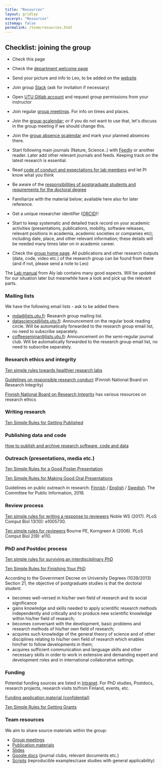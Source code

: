 ```yaml
---
title: "Resources"
layout: gridlay
excerpt: "Resources"
sitemap: false
permalink: /team/resources.html
---
```



## Checklist: joining the group

- Check this page
- Check the [department welcome page](https://tech.utu.fi/en/staff-welcome-info/?post_password=t39vmqubo3vj39hymjf)
- Send your picture and info to Leo, to be added on the [website](team/)
- Join group [Slack](https://sdacrew.slack.com) (ask for invitation if necessary)
- Open [UTU Gitlab account](https://gitlab.utu.fi) and request group permissions from your instructor

- Join regular [group meetings](https://gitlab.utu.fi/opencomp/team/blob/master/meetings.md). For info on times and places.

- Join the [group gcalendar](https://calendar.google.com/calendar/embed?src=88i752i5rd0m16rduatss6o4uk%40group.calendar.google.com&ctz=Europe%2FBrussels); or if you do not want to use that, let's discuss in the group meeting if we should change this.

- Join the [group absence gcalendar](https://calendar.google.com/calendar?cid=dXFoaDkzcWszaDk4NGtyaGsxNDJmaWM0OTRAZ3JvdXAuY2FsZW5kYXIuZ29vZ2xlLmNvbQ) and mark your planned absences there.


- Start following main journals (Nature, Science..) with [Feedly](http://feedly.com) or another reader. Later add other relevant journals and feeds. Keeping track on the latest research is essential.
- Read [code of conduct and expectations for lab members](../team/expectations) and let PI know what you think
- Be aware of the [responsibilities of postgraduate students and requirements for the doctoral degree](https://www.utu.fi/sites/default/files/public%3A//media/file/SCI-postgraduate-education-instructions.pdf)
- Familiarize with the material below; available here also for later reference.
- Get a unique researcher identifier ([ORCID](https://orcid.org/))!
- Start to keep systematic and detailed track record on your academic activities (presentations, publications, mobility, software releases, relevant positions in academia, academic societies or companies etc); including date, place, and other relevant information; these details will be needed many times later on in academic career.
- Check the [group home page](http://www.iki.fi/Leo.Lahti). All publications and other research outputs (data, code, video etc.) of the research group can be found from there (and if not, please send a note to Leo)


The [Lab manual](https://github.com/openresearchlabs/labmanual) from Aly lab contains many good aspects. Will be updated for our situation later but meanwhile have a look and pick up the relevant parts.

### Mailing lists

We have the following email lists - ask to be added there.

 * [mda@lists.utu.fi](https://lists.utu.fi/mailman/listinfo/datascience): Research group mailing list. 
 * [datascience@lists.utu.fi](https://lists.utu.fi/mailman/listinfo/datascience): Announcement on the regular book reading circle. Will be automatically forwarded to the research group email list, no need to subscribe separately.
 * [coffeeseminar@lists.utu.fi](https://lists.utu.fi/mailman/listinfo/datascience): Announcement on the semi-regular journal club. Will be automatically forwarded to the research group email list, no need to subscribe separately.



### Research ethics and integrity

[Ten simple rules towards healthier research labs](https://journals.plos.org/ploscompbiol/article?id=10.1371/journal.pcbi.1006914)

[Guidelines on responsible research conduct](http://www.tenk.fi/en/responsible-conduct-of-research) (Finnish National Board on Research Integrity)

[Finnish National Board on Research Integrity](http://www.tenk.fi/) has various resources on research ethics


### Writing research 

[Ten Simple Rules for Getting Published](http://journals.plos.org/ploscompbiol/article?id=10.1371/journal.pcbi.0010057)


### Publishing data and code

[How to publish and archive research software, code and data](https://openresearchlabs.github.io/release/)


### Outreach (presentations, media etc.)

[Ten Simple Rules for a Good Poster Presentation](https://journals.plos.org/ploscompbiol/article?id=10.1371/journal.pcbi.0030102)

[Ten Simple Rules for Making Good Oral Presentations](http://journals.plos.org/ploscompbiol/article?id=10.1371/journal.pcbi.0030077)

Guidelines on public outreach in research: [Finnish](http://www.tjnk.fi/sites/tjnk.fi/files/tiedeviestinnan_suositukset_2018.pdf) / [English](http://www.tjnk.fi/sites/tjnk.fi/files/recom_scicommunication_2018.pdf) / [Swedish](http://www.tjnk.fi/sites/tjnk.fi/files/rekom_vetensskapkommunikation_2018.pdf). The Committee for Public Information, 2018.


### Review process 

[Ten simple rules for writing a response to reviewers](http://journals.plos.org/ploscompbiol/article?id=10.1371/journal.pcbi.1005730) Noble WS (2017). PLoS Comput Biol 13(10): e1005730. 

[Ten simple rules for reviewers](http://journals.plos.org/ploscompbiol/article?id=10.1371/journal.pcbi.0020110) Bourne PE, Korngreen A (2006). PLoS Comput Biol 2(9): e110. 


### PhD and Postdoc process

[Ten simple rules for surviving an interdisciplinary PhD](https://doi.org/10.1371/journal.pcbi.1005512)

[Ten Simple Rules for Finishing Your PhD](https://doi.org/10.1371/journal.pcbi.1003954)

According to the Government Decree on University Degrees (1039/2013) Section 21, the objective of postgraduate studies is that the doctoral student:

 * becomes well-versed in his/her own field of research and its social significance
 * gains knowledge and skills needed to apply scientific research methods
independently and critically and to produce new scientific knowledge within his/her field of research;
 * becomes conversant with the development, basic problems and research methods
of his/her own field of research;
 * acquires such knowledge of the general theory of science and of other disciplines relating to his/her own field of research which enables him/her to follow
developments in them;
 * acquires sufficient communication and language skills and other necessary skills in order to work in extensive and demanding expert and development roles and in international collaborative settings.


### Funding

Potential funding sources are listed in [Intranet](https://gitlab.utu.fi/opencomp/funding/funding_sources). For PhD studies, Postdocs, research projects, research visits to/from Finland, events, etc.

[Funding application material (confidential)](https://gitlab.utu.fi/opencomp/funding)

[Ten Simple Rules for Getting Grants](http://journals.plos.org/ploscompbiol/article?id=10.1371/journal.pcbi.0020012)


### Team resources

We aim to share source materials within the group:

- [Group meetings](https://gitlab.utu.fi/opencomp/team/blob/master/meetings.md)
- [Publication materials](https://gitlab.utu.fi/opencomp/publications)
- [Slides](https://gitlab.utu.fi/opencomp/slides)
- [Google docs](https://drive.google.com/drive/u/0/folders/18wqW0Aa6ny1gKkS7UyXbHBfRw1urPyc-?ths=true) (journal clubs, relevant documents etc.)
- [Scripts](https://gitlab.com/openresearchlabs/scripts) (reproducible examples/case studies with general applicability)